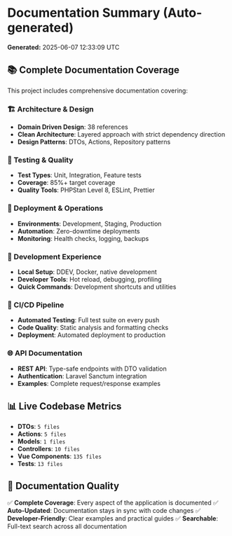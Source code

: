 # Documentation Summary (Auto-generated)

**Generated:** 2025-06-07 12:33:09 UTC

## 📚 Complete Documentation Coverage

This project includes comprehensive documentation covering:

### 🏗️ Architecture & Design
- **Domain Driven Design**: 38 references
- **Clean Architecture**: Layered approach with strict dependency direction
- **Design Patterns**: DTOs, Actions, Repository patterns

### 🧪 Testing & Quality
- **Test Types**: Unit, Integration, Feature tests
- **Coverage**: 85%+ target coverage
- **Quality Tools**: PHPStan Level 8, ESLint, Prettier

### 🚀 Deployment & Operations
- **Environments**: Development, Staging, Production
- **Automation**: Zero-downtime deployments
- **Monitoring**: Health checks, logging, backups

### 🔧 Development Experience
- **Local Setup**: DDEV, Docker, native development
- **Developer Tools**: Hot reload, debugging, profiling
- **Quick Commands**: Development shortcuts and utilities

### 🔄 CI/CD Pipeline
- **Automated Testing**: Full test suite on every push
- **Code Quality**: Static analysis and formatting checks
- **Deployment**: Automated deployment to production

### 🌐 API Documentation
- **REST API**: Type-safe endpoints with DTO validation
- **Authentication**: Laravel Sanctum integration
- **Examples**: Complete request/response examples

## 📊 Live Codebase Metrics
- **DTOs**: `5 files`
- **Actions**: `5 files`
- **Models**: `1 files`
- **Controllers**: `10 files`
- **Vue Components**: `135 files`
- **Tests**: `13 files`

## 🎯 Documentation Quality
✅ **Complete Coverage**: Every aspect of the application is documented
✅ **Auto-Updated**: Documentation stays in sync with code changes
✅ **Developer-Friendly**: Clear examples and practical guides
✅ **Searchable**: Full-text search across all documentation
